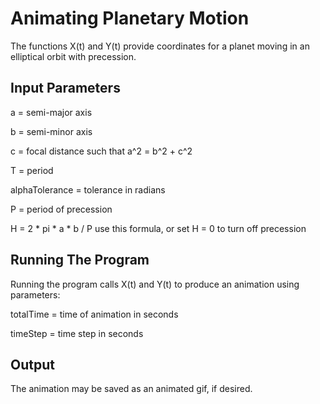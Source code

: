 # Animating Planetary Motion

The functions X(t) and Y(t) provide coordinates for a planet moving in an elliptical orbit with precession.

## Input Parameters

a = semi-major axis

b = semi-minor axis

c = focal distance such that a^2 = b^2 + c^2

T = period

alphaTolerance = tolerance in radians

P = period of precession

H = 2 * pi * a * b / P    use this formula, or set H = 0 to turn off precession

## Running The Program

Running the program calls X(t) and Y(t) to produce an animation using parameters:

totalTime = time of animation in seconds

timeStep = time step in seconds

## Output

The animation may be saved as an animated gif, if desired.
